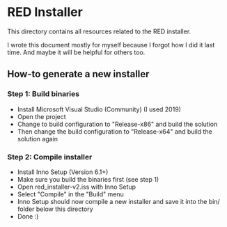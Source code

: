 # RED Installer

This directory contains all resources related to the RED installer.

I wrote this document mostly for myself because I forgot how I did it last time.
And maybe it will be helpful for others too.

## How-to generate a new installer

### Step 1: Build binaries

* Install Microsoft Visual Studio (Community) (I used 2019)
* Open the project
* Change to build configuration to "Release-x86" and build the solution
* Then change the build configuration to "Release-x64" and build the solution again

### Step 2: Compile installer

* Install Inno Setup (Version 6.1+)
* Make sure you build the binaries first (see step 1)
* Open red_installer-v2.iss with Inno Setup
* Select "Compile" in the "Build" menu
* Inno Setup should now compile a new installer and save it into the bin/ folder below this directory
* Done :)
